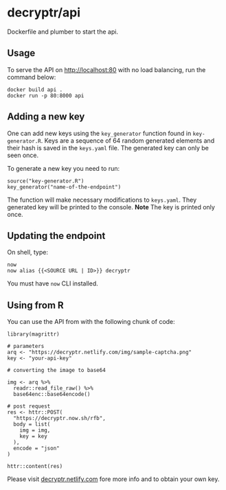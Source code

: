 # decryptr/api

Dockerfile and plumber to start the api.

## Usage

To serve the API on [http://localhost:80](http://localhost:80)
with no load balancing, run the command below:

```
docker build api .
docker run -p 80:8000 api
```

## Adding a new key

One can add new keys using the `key_generator` function found in `key-generator.R`.
Keys are a sequence of 64 random generated elements and their hash is saved in the `keys.yaml` file. The generated key can only be seen once.

To generate a new key you need to run:

```
source("key-generator.R")
key_generator("name-of-the-endpoint")
```

The function will make necessary modifications to `keys.yaml`. They generated key will be printed to the console. **Note** The key is printed only once.

## Updating the endpoint

On shell, type:

```
now
now alias {{<SOURCE URL | ID>}} decryptr
```

You must have `now` CLI installed.

## Using from R

You can use the API from with the following chunk of code:

```
library(magrittr)

# parameters
arq <- "https://decryptr.netlify.com/img/sample-captcha.png"
key <- "your-api-key"

# converting the image to base64

img <- arq %>%
  readr::read_file_raw() %>%
  base64enc::base64encode()

# post request
res <- httr::POST(
  "https://decryptr.now.sh/rfb",
  body = list(
    img = img,
    key = key
  ),
  encode = "json"
)

httr::content(res)
```

Please visit [decryptr.netlify.com](http://decryptr.netlify.com) fore more info and to obtain your own key.
